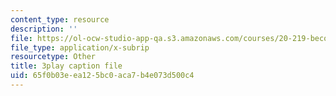 ```yaml
---
content_type: resource
description: ''
file: https://ol-ocw-studio-app-qa.s3.amazonaws.com/courses/20-219-becoming-the-next-bill-nye-writing-and-hosting-the-educational-show-january-iap-2015/65f0b03eea125bc0aca7b4e073d500c4_ViSVJJoo7nE.vtt
file_type: application/x-subrip
resourcetype: Other
title: 3play caption file
uid: 65f0b03e-ea12-5bc0-aca7-b4e073d500c4
---
```

